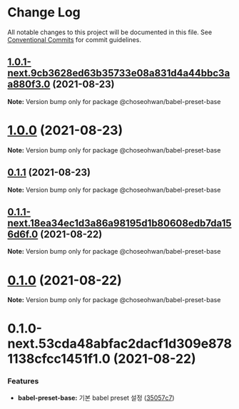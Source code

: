 # Change Log

All notable changes to this project will be documented in this file.
See [Conventional Commits](https://conventionalcommits.org) for commit guidelines.

## [1.0.1-next.9cb3628ed63b35733e08a831d4a44bbc3aa880f3.0](https://github.com/ChoSeoHwan/library/compare/@choseohwan/babel-preset-base@1.0.0...@choseohwan/babel-preset-base@1.0.1-next.9cb3628ed63b35733e08a831d4a44bbc3aa880f3.0) (2021-08-23)

**Note:** Version bump only for package @choseohwan/babel-preset-base





# [1.0.0](https://github.com/ChoSeoHwan/library/compare/@choseohwan/babel-preset-base@0.1.1...@choseohwan/babel-preset-base@1.0.0) (2021-08-23)

**Note:** Version bump only for package @choseohwan/babel-preset-base





## [0.1.1](https://github.com/ChoSeoHwan/library/compare/@choseohwan/babel-preset-base@0.1.1-next.18ea34ec1d3a86a98195d1b80608edb7da156d6f.0...@choseohwan/babel-preset-base@0.1.1) (2021-08-23)

**Note:** Version bump only for package @choseohwan/babel-preset-base





## [0.1.1-next.18ea34ec1d3a86a98195d1b80608edb7da156d6f.0](https://github.com/ChoSeoHwan/library/compare/@choseohwan/babel-preset-base@0.1.0...@choseohwan/babel-preset-base@0.1.1-next.18ea34ec1d3a86a98195d1b80608edb7da156d6f.0) (2021-08-22)

**Note:** Version bump only for package @choseohwan/babel-preset-base





# [0.1.0](https://github.com/ChoSeoHwan/library/compare/@choseohwan/babel-preset-base@0.1.0-next.53cda48abfac2dacf1d309e8781138cfcc1451f1.0...@choseohwan/babel-preset-base@0.1.0) (2021-08-22)

**Note:** Version bump only for package @choseohwan/babel-preset-base





# 0.1.0-next.53cda48abfac2dacf1d309e8781138cfcc1451f1.0 (2021-08-22)


### Features

* **babel-preset-base:** 기본 babel preset 설정 ([35057c7](https://github.com/ChoSeoHwan/library/commit/35057c75c4b3f7f549b07e5c5157c8a4d8b2eb26))

